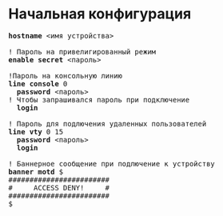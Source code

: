 # Начальная конфигурация

<pre>
<b>hostname</b> <имя устройства>

! Пароль на привелигированный режим
<b>enable secret</b> <пароль>

!Пароль на консольную линию
<b>line console</b> 0
  <b>password</b> <пароль>
! Чтобы запрашивался пароль при подключение
  <b>login</b>
  
! Пароль для подлючения удаленных пользователей
<b>line vty</b> 0 15
  <b>password</b> <пароль>
  <b>login</b>
  
! Баннерное сообщение при подлючение к устройству
<b>banner motd</b> $
########################
#     ACCESS DENY!     #
########################
$

</pre>